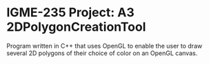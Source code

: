 # IGME-235 Project: A3 2DPolygonCreationTool
Program written in C++ that uses OpenGL to enable the user to draw several 2D polygons of their choice of color on an OpenGL canvas. 

